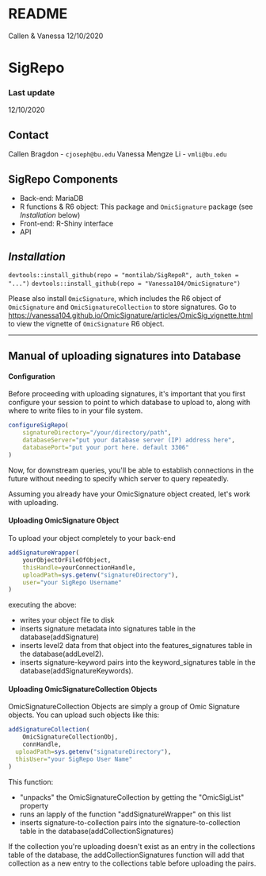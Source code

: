 README
================
Callen & Vanessa
12/10/2020

SigRepo
=======

### Last update

12/10/2020

Contact
-------

Callen Bragdon - `cjoseph@bu.edu`
Vanessa Mengze Li - `vmli@bu.edu`

SigRepo Components
------------------

-   Back-end: MariaDB
-   R functions & R6 object: This package and `OmicSignature` package (see *Installation* below)
-   Front-end: R-Shiny interface
-   API

*Installation*
--------------

`devtools::install_github(repo = "montilab/SigRepoR", auth_token = "...")`
`devtools::install_github(repo = "Vanessa104/OmicSignature")`

Please also install `OmicSignature`, which includes the R6 object of `OmicSignature` and `OmicSignatureCollection` to store signatures. Go to <https://vanessa104.github.io/OmicSignature/articles/OmicSig_vignette.html> to view the vignette of `OmicSignature` R6 object.

------------------------------------------------------------------------

Manual of uploading signatures into Database
--------------------------------------------

#### Configuration

Before proceeding with uploading signatures, it's important that you first configure your session to point to which database to upload to, along with where to write files to in your file system.

``` r
configureSigRepo(
    signatureDirectory="/your/directory/path",
    databaseServer="put your database server (IP) address here", 
    databasePort="put your port here. default 3306"
)
```

Now, for downstream queries, you'll be able to establish connections in the future without needing to specify which server to query repeatedly.

Assuming you already have your OmicSignature object created, let's work with uploading.

#### Uploading OmicSignature Object

To upload your object completely to your back-end

``` r
addSignatureWrapper(
    yourObjectOrFileOfObject,
    thisHandle=yourConnectionHandle,
    uploadPath=sys.getenv("signatureDirectory"),
    user="your SigRepo Username"
)
```

executing the above:

-   writes your object file to disk
-   inserts signature metadata into signatures table in the database(addSignature)
-   inserts level2 data from that object into the features\_signatures table in the database(addLevel2).
-   inserts signature-keyword pairs into the keyword\_signatures table in the database(addSignatureKeywords).

#### Uploading OmicSignatureCollection Objects

OmicSignatureCollection Objects are simply a group of Omic Signature objects. You can upload such objects like this:

``` r
addSignatureCollection(
    OmicSignatureCollectionObj, 
    connHandle,
  uploadPath=sys.getenv("signatureDirectory"), 
  thisUser="your SigRepo User Name"
)
```

This function:

-   "unpacks" the OmicSignatureCollection by getting the "OmicSigList" property
-   runs an lapply of the function "addSignatureWrapper" on this list
-   inserts signature-to-collection pairs into the signature-to-collection table in the database(addCollectionSignatures)

If the collection you're uploading doesn't exist as an entry in the collections table of the database, the addCollectionSignatures function will add that collection as a new entry to the collections table before uploading the pairs.
